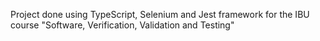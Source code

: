 Project done using TypeScript, Selenium and Jest framework for the IBU course "Software, Verification, Validation and Testing"
